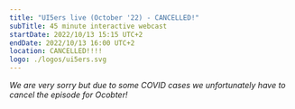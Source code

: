 ```yaml
---
title: "UI5ers live (October '22) - CANCELLED!"
subTitle: 45 minute interactive webcast
startDate: 2022/10/13 15:15 UTC+2
endDate: 2022/10/13 16:00 UTC+2
location: CANCELLED!!!!
logo: ./logos/ui5ers.svg
---
```

*We are very sorry but due to some COVID cases we unfortunately have to cancel the episode for Ocobter!*
